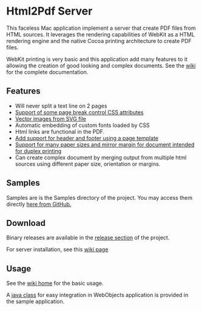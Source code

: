 # Html2Pdf Server

This faceless Mac application implement a server that create PDF files from HTML sources. It leverages the rendering capabilities of WebKit as a HTML rendering engine and the native Cocoa printing architecture to create PDF files.

WebKit printing is very basic and this application add many features to it allowing the creation of good looking and complex documents. See the [wiki](https://github.com/Kaviju/Html2PdfServer/wiki/Home) for the complete documentation.

## Features 

* Will never split a text line on 2 pages
* [Support of some page break control CSS attributes](https://github.com/Kaviju/Html2PdfServer/wiki/CSS-Page-break-control-attributes)
* [Vector images from SVG file](https://github.com/Kaviju/Html2PdfServer/wiki/SVG-images)
* Automatic embedding of custom fonts loaded by CSS
* Html links are functional in the PDF.
* [Add support for header and footer using a page template](https://github.com/Kaviju/Html2PdfServer/wiki/Page-Template)
* [Support for many paper sizes and mirror margin for document intended for duplex printing](https://github.com/Kaviju/Html2PdfServer/wiki/Paper,-margins-and-scale)
* Can create complex document by merging output from multiple html sources using different paper size, orientation or margins.

## Samples

Samples are is the Samples directory of the project. You may access them directly [here from GitHub.](https://rawgit.com/Kaviju/Html2PdfServer/master/Samples/index.html)

## Download

Binary releases are available in the [release section](https://github.com/Kaviju/Html2PdfServer/releases) of the project.

For server installation, see this [wiki page](https://github.com/Kaviju/Html2PdfServer/wiki/Installation-and-configuration)


## Usage

See the [wiki home](https://github.com/Kaviju/Html2PdfServer/wiki/Home) for the basic usage.

A [java class](https://github.com/Kaviju/Html2PdfServer/blob/master/SampleWebObjectsApp/Sources/html2pdfserver/sampleapp/Html2PDFService.java) for easy integration in WebObjects application is provided in the sample application.




